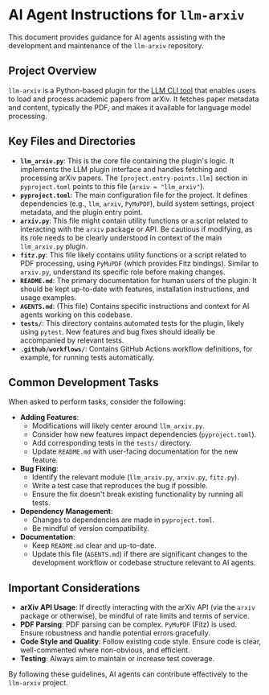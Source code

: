 # AI Agent Instructions for `llm-arxiv`

This document provides guidance for AI agents assisting with the development and maintenance of the `llm-arxiv` repository.

## Project Overview

`llm-arxiv` is a Python-based plugin for the [LLM CLI tool](https://llm.datasette.io/) that enables users to load and process academic papers from arXiv. It fetches paper metadata and content, typically the PDF, and makes it available for language model processing.

## Key Files and Directories

*   **`llm_arxiv.py`**: This is the core file containing the plugin's logic. It implements the LLM plugin interface and handles fetching and processing arXiv papers. The `[project.entry-points.llm]` section in `pyproject.toml` points to this file (`arxiv = "llm_arxiv"`).
*   **`pyproject.toml`**: The main configuration file for the project. It defines dependencies (e.g., `llm`, `arxiv`, `PyMuPDF`), build system settings, project metadata, and the plugin entry point.
*   **`arxiv.py`**: This file might contain utility functions or a script related to interacting with the `arxiv` package or API. Be cautious if modifying, as its role needs to be clearly understood in context of the main `llm_arxiv.py` plugin.
*   **`fitz.py`**: This file likely contains utility functions or a script related to PDF processing, using `PyMuPDF` (which provides Fitz bindings). Similar to `arxiv.py`, understand its specific role before making changes.
*   **`README.md`**: The primary documentation for human users of the plugin. It should be kept up-to-date with features, installation instructions, and usage examples.
*   **`AGENTS.md`**: (This file) Contains specific instructions and context for AI agents working on this codebase.
*   **`tests/`**: This directory contains automated tests for the plugin, likely using `pytest`. New features and bug fixes should ideally be accompanied by relevant tests.
*   **`.github/workflows/`**: Contains GitHub Actions workflow definitions, for example, for running tests automatically.

## Common Development Tasks

When asked to perform tasks, consider the following:

*   **Adding Features**:
    *   Modifications will likely center around `llm_arxiv.py`.
    *   Consider how new features impact dependencies (`pyproject.toml`).
    *   Add corresponding tests in the `tests/` directory.
    *   Update `README.md` with user-facing documentation for the new feature.
*   **Bug Fixing**:
    *   Identify the relevant module (`llm_arxiv.py`, `arxiv.py`, `fitz.py`).
    *   Write a test case that reproduces the bug if possible.
    *   Ensure the fix doesn't break existing functionality by running all tests.
*   **Dependency Management**:
    *   Changes to dependencies are made in `pyproject.toml`.
    *   Be mindful of version compatibility.
*   **Documentation**:
    *   Keep `README.md` clear and up-to-date.
    *   Update this file (`AGENTS.md`) if there are significant changes to the development workflow or codebase structure relevant to AI agents.

## Important Considerations

*   **arXiv API Usage**: If directly interacting with the arXiv API (via the `arxiv` package or otherwise), be mindful of rate limits and terms of service.
*   **PDF Parsing**: PDF parsing can be complex. `PyMuPDF` (Fitz) is used. Ensure robustness and handle potential errors gracefully.
*   **Code Style and Quality**: Follow existing code style. Ensure code is clear, well-commented where non-obvious, and efficient.
*   **Testing**: Always aim to maintain or increase test coverage.

By following these guidelines, AI agents can contribute effectively to the `llm-arxiv` project. 